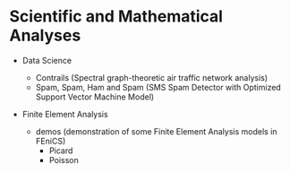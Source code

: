 # Scientific and Mathematical Analyses

- Data Science
  - Contrails (Spectral graph-theoretic air traffic network analysis)
  - Spam, Spam, Ham and Spam (SMS Spam Detector with Optimized Support Vector Machine Model)

- Finite Element Analysis
  - demos (demonstration of some Finite Element Analysis models in FEniCS)
    - Picard
    - Poisson
